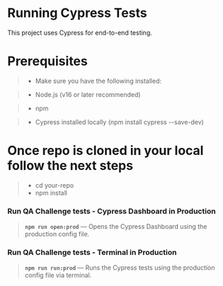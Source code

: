 # Running Cypress Tests
This project uses Cypress for end-to-end testing.

# Prerequisites
>- Make sure you have the following installed:

>- Node.js (v16 or later recommended)

>- npm

>- Cypress installed locally (npm install cypress --save-dev)

# Once repo is cloned in your local follow the next steps
>- cd your-repo
>- npm install

### Run QA Challenge tests - Cypress Dashboard in Production
> **`npm run open:prod`** — Opens the Cypress Dashboard using the production config file.

### Run QA Challenge tests - Terminal in Production
> **`npm run run:prod`** — Runs the Cypress tests using the production config file via terminal.